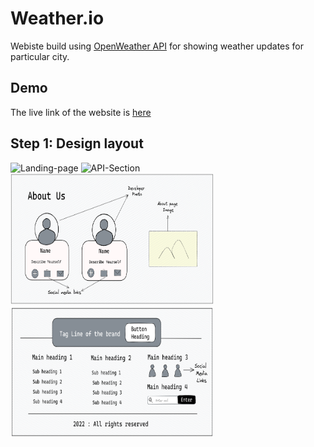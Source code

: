 # Weather.io

Webiste build using [OpenWeather API](https://openweathermap.org/) for showing weather updates for particular city.

## Demo
The live link of the website is <a href = "https://showweather-website.netlify.app/" target = "_blank">here</a>

## Step 1: Design layout

<p float="left">
  <img  src="readme_file_Assets/Weatherapp_landingpage.png" alt="Landing-page" height=210 width=325  />
  <img  src="readme_file_Assets/Weatherapp_Apisection.png" alt="API-Section" height=210 width=325/> 
  <img   src="readme_file_Assets/Weatherapp_aboutus.png" alt="aboutus-section" height=210 width=325 />
   <img   src="readme_file_Assets/Weatherapp_footer.png" alt="footer" height=210 width=325 />
</p>

